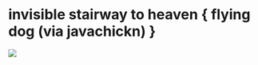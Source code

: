 <!--
id: 9839779
link: http://tumblr.atmos.org/post/9839779/invisible-stairway-to-heaven-flying-dog-via
slug: invisible-stairway-to-heaven-flying-dog-via
date: Mon Aug 27 2007 09:30:10 GMT-0700 (PDT)
publish: 2007-08-027
tags: 
title: invisible stairway to heaven { flying dog (via javachickn) }
-->


invisible stairway to heaven { flying dog (via javachickn) }
============================================================

![](http://31.media.tumblr.com/9839779_500.jpg)

